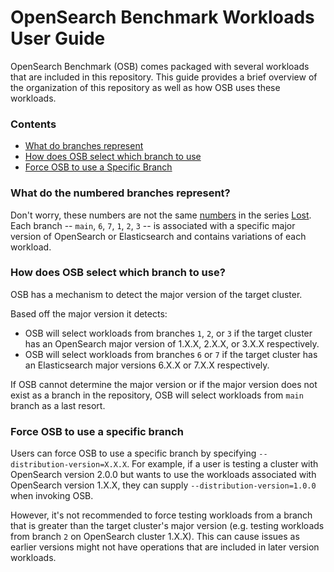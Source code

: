 # OpenSearch Benchmark Workloads User Guide

OpenSearch Benchmark (OSB) comes packaged with several workloads that are included in this repository. This guide provides a brief overview of the organization of this repository as well as how OSB uses these workloads.

### Contents
- [What do branches represent](#what-do-the-numbered-branches-represent)
- [How does OSB select which branch to use](#how-does-osb-select-which-branch-to-use)
- [Force OSB to use a Specific Branch](#force-osb-to-use-a-specific-branch)

### What do the numbered branches represent?

Don't worry, these numbers are not the same [numbers](https://lostpedia.fandom.com/wiki/The_Numbers) in the series [Lost](https://en.wikipedia.org/wiki/Lost_(2004_TV_series)). Each branch -- `main`, `6`, `7`, `1`, `2`, `3` -- is associated with a specific major version of OpenSearch or Elasticsearch and contains variations of each workload.

### How does OSB select which branch to use?
OSB has a mechanism to detect the major version of the target cluster.

Based off the major version it detects:
- OSB will select workloads from branches `1`, `2`, or `3` if the target cluster has an OpenSearch major version of 1.X.X, 2.X.X, or 3.X.X respectively.
- OSB will select workloads from branches `6` or `7` if the target cluster has an Elasticsearch major versions 6.X.X or 7.X.X respectively.

If OSB cannot determine the major version or if the major version does not exist as a branch in the repository, OSB will select workloads from `main` branch as a last resort.

### Force OSB to use a specific branch
Users can force OSB to use a specific branch by specifying `--distribution-version=X.X.X`. For example, if a user is testing a cluster with OpenSearch version 2.0.0 but wants to use the workloads associated with OpenSearch version 1.X.X, they can supply `--distribution-version=1.0.0` when invoking OSB.

However, it's not recommended to force testing workloads from a branch that is greater than the target cluster's major version (e.g. testing workloads from branch `2` on OpenSearch cluster 1.X.X). This can cause issues as earlier versions might not have operations that are included in later version workloads.
